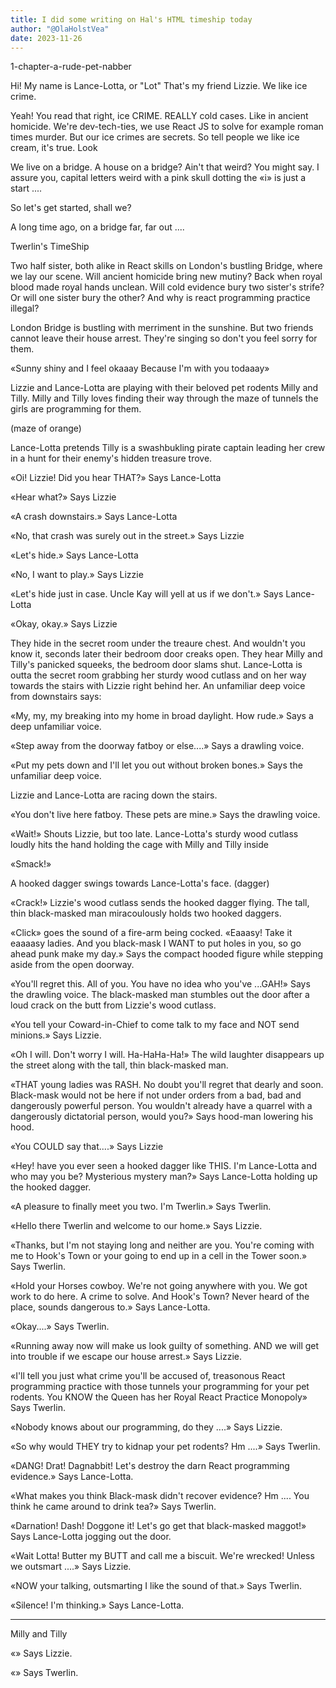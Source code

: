 ```yaml
---
title: I did some writing on Hal's HTML timeship today
author: "@OlaHolstVea"
date: 2023-11-26
---
```


1-chapter-a-rude-pet-nabber

Hi! My name is Lance-Lotta, or "Lot"
That's my friend Lizzie. We like ice crime.

Yeah! You read that right, ice CRIME. REALLY cold cases. Like in ancient homicide. We're dev-tech-ties, we use React JS to solve for example roman times murder.
But our ice crimes are secrets. So tell people we like ice cream, it's true. Look

We live on a bridge. A house on a bridge? Ain't that weird?
You might say. I assure you, capital letters weird with a pink skull dotting the «i» is just a start ....

So let's get started, shall we?

A long time ago, on a bridge far, far out ....

Twerlin's TimeShip

Two half sister, both alike in React skills on London's bustling Bridge, where we lay our scene. Will ancient homicide bring new mutiny? Back when royal blood made royal hands unclean. Will cold evidence bury two sister's strife? Or will one sister bury the other? And why is react programming practice illegal?

London Bridge is bustling with merriment in the sunshine. But two friends cannot leave their house arrest. They're singing so don't you feel sorry for them.

«Sunny shiny and I feel okaaay
Because I'm with you todaaay»

Lizzie and Lance-Lotta are playing with their beloved pet rodents Milly and Tilly. Milly and Tilly loves finding their way through the maze of tunnels the girls are programming for them.

(maze of orange)

Lance-Lotta pretends Tilly is a swashbukling pirate captain leading her crew in a hunt for their enemy's hidden treasure trove.

«Oi! Lizzie! Did you hear THAT?» Says Lance-Lotta

«Hear what?» Says Lizzie

«A crash downstairs.» Says Lance-Lotta

«No, that crash was surely out in the street.» Says Lizzie

«Let's hide.» Says Lance-Lotta

«No, I want to play.» Says Lizzie

«Let's hide just in case. Uncle Kay will yell at us if we don't.» Says Lance-Lotta

«Okay, okay.» Says Lizzie

They hide in the secret room under the treaure chest. And wouldn't you know it, seconds later their bedroom door creaks open. They hear Milly and Tilly's panicked squeeks, the bedroom door slams shut. Lance-Lotta is outta the secret room grabbing her sturdy wood cutlass and on her way towards the stairs with Lizzie right behind her. An unfamiliar deep voice from downstairs says:

«My, my, my breaking into my home in broad daylight. How rude.» Says a deep unfamiliar voice.

«Step away from the doorway fatboy or else....» Says a drawling voice.

«Put my pets down and I'll let you out without broken bones.» Says the unfamiliar deep voice.

Lizzie and Lance-Lotta are racing down the stairs.

«You don't live here fatboy. These pets are mine.» Says the drawling voice.

«Wait!» Shouts Lizzie, but too late. Lance-Lotta's sturdy wood cutlass loudly hits the hand holding the cage with Milly and Tilly inside

«Smack!»

A hooked dagger swings towards Lance-Lotta's face.
(dagger)

«Crack!» Lizzie's wood cutlass sends the hooked dagger flying. The tall, thin black-masked man miracoulously holds two hooked daggers.

«Click» goes the sound of a fire-arm being cocked. «Eaaasy! Take it eaaaasy ladies. And you black-mask I WANT to put holes in you, so go ahead punk make my day.» Says the compact hooded figure while stepping aside from the open doorway.

«You'll regret this. All of you. You have no idea who you've ...GAH!» Says the drawling voice. The black-masked man stumbles out the door after a loud crack on the butt from Lizzie's wood cutlass.

«You tell your Coward-in-Chief to come talk to my face and NOT send minions.» Says Lizzie.

«Oh I will. Don't worry I will. Ha-HaHa-Ha!» The wild laughter disappears up the street along with the tall, thin black-masked man.

«THAT young ladies was RASH. No doubt you'll regret that dearly and soon. Black-mask would not be here if not under orders from a bad, bad and dangerously powerful person. You wouldn't already have a quarrel with a dangerously dictatorial person, would you?» Says hood-man lowering his hood.

«You COULD say that....» Says Lizzie

«Hey! have you ever seen a hooked dagger like THIS. I'm Lance-Lotta and who may you be? Mysterious mystery man?» Says Lance-Lotta holding up the hooked dagger.

«A pleasure to finally meet you two. I'm Twerlin.» Says Twerlin.

«Hello there Twerlin and welcome to our home.» Says Lizzie.

«Thanks, but I'm not staying long and neither are you. You're coming with me to Hook's Town or your going to end up in a cell in the Tower soon.» Says Twerlin.

«Hold your Horses cowboy. We're not going anywhere with you. We got work to do here. A crime to solve. And Hook's Town? Never heard of the place, sounds dangerous to.» Says Lance-Lotta.

«Okay....» Says Twerlin.

«Running away now will make us look guilty of something. AND we will get into trouble if we escape our house arrest.» Says Lizzie.

«I'll tell you just what crime you'll be accused of, treasonous React programming practice with those tunnels your programming for your pet rodents. You KNOW the Queen has her Royal React Practice Monopoly» Says Twerlin.

«Nobody knows about our programming, do they ....» Says Lizzie.

«So why would THEY try to kidnap your pet rodents? Hm ....» Says Twerlin.

«DANG! Drat! Dagnabbit! Let's destroy the darn React programming evidence.» Says Lance-Lotta.

«What makes you think Black-mask didn't recover evidence? Hm .... You think he came around to drink tea?» Says Twerlin.

«Darnation! Dash! Doggone it! Let's go get that black-masked maggot!» Says Lance-Lotta jogging out the door.

«Wait Lotta! Butter my BUTT and call me a biscuit. We're wrecked! Unless we outsmart ....» Says Lizzie.

«NOW your talking, outsmarting I like the sound of that.» Says Twerlin.

«Silence! I'm thinking.» Says Lance-Lotta.

---

Milly and Tilly

«» Says Lizzie.

«» Says Twerlin.
